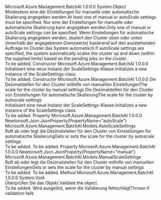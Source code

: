 <Type Name="ScaleSettings" FullName="Microsoft.Azure.Management.BatchAI.Models.ScaleSettings">
  <TypeSignature Language="C#" Value="public class ScaleSettings" />
  <TypeSignature Language="ILAsm" Value=".class public auto ansi beforefieldinit ScaleSettings extends System.Object" />
  <TypeSignature Language="DocId" Value="T:Microsoft.Azure.Management.BatchAI.Models.ScaleSettings" />
  <TypeSignature Language="VB.NET" Value="Public Class ScaleSettings" />
  <TypeSignature Language="F#" Value="type ScaleSettings = class" />
  <AssemblyInfo>
    <AssemblyName>Microsoft.Azure.Management.BatchAI</AssemblyName>
    <AssemblyVersion>1.0.0.0</AssemblyVersion>
  </AssemblyInfo>
  <Base>
    <BaseTypeName>System.Object</BaseTypeName>
  </Base>
  <Interfaces />
  <Docs>
    <summary>
            <span data-ttu-id="0cbe7-101">Mindestens eine der Einstellungen für manuelle oder automatische Skalierung angegeben werden.</span><span class="sxs-lookup"><span data-stu-id="0cbe7-101">At least one of manual or autoScale settings must be specified.</span></span> <span data-ttu-id="0cbe7-102">Nur eine der Einstellungen für manuelle oder automatische Skalierung kann angegeben werden.</span><span class="sxs-lookup"><span data-stu-id="0cbe7-102">Only one of manual or autoScale settings can be specified.</span></span> <span data-ttu-id="0cbe7-103">Wenn Einstellungen für automatische Skalierung angegeben werden, skaliert den Cluster oben oder unten (innerhalb der angegebenen Grenzwerte) basierend auf den ausstehenden Aufträge im Cluster das System automatisch.</span><span class="sxs-lookup"><span data-stu-id="0cbe7-103">If autoScale settings are specified, the system automatically scales the cluster up and down (within the supplied limits) based on the pending jobs on the cluster.</span></span>
            </summary>
    <remarks>To be added.</remarks>
  </Docs>
  <Members>
    <Member MemberName=".ctor">
      <MemberSignature Language="C#" Value="public ScaleSettings ();" />
      <MemberSignature Language="ILAsm" Value=".method public hidebysig specialname rtspecialname instance void .ctor() cil managed" />
      <MemberSignature Language="DocId" Value="M:Microsoft.Azure.Management.BatchAI.Models.ScaleSettings.#ctor" />
      <MemberSignature Language="VB.NET" Value="Public Sub New ()" />
      <MemberType>Constructor</MemberType>
      <AssemblyInfo>
        <AssemblyName>Microsoft.Azure.Management.BatchAI</AssemblyName>
        <AssemblyVersion>1.0.0.0</AssemblyVersion>
      </AssemblyInfo>
      <Parameters />
      <Docs>
        <summary>
            <span data-ttu-id="0cbe7-104">Initialisiert eine neue Instanz der ScaleSettings-Klasse.</span><span class="sxs-lookup"><span data-stu-id="0cbe7-104">Initializes a new instance of the ScaleSettings class.</span></span>
            </summary>
        <remarks>To be added.</remarks>
      </Docs>
    </Member>
    <Member MemberName=".ctor">
      <MemberSignature Language="C#" Value="public ScaleSettings (Microsoft.Azure.Management.BatchAI.Models.ManualScaleSettings manual = null, Microsoft.Azure.Management.BatchAI.Models.AutoScaleSettings autoScale = null);" />
      <MemberSignature Language="ILAsm" Value=".method public hidebysig specialname rtspecialname instance void .ctor(class Microsoft.Azure.Management.BatchAI.Models.ManualScaleSettings manual, class Microsoft.Azure.Management.BatchAI.Models.AutoScaleSettings autoScale) cil managed" />
      <MemberSignature Language="DocId" Value="M:Microsoft.Azure.Management.BatchAI.Models.ScaleSettings.#ctor(Microsoft.Azure.Management.BatchAI.Models.ManualScaleSettings,Microsoft.Azure.Management.BatchAI.Models.AutoScaleSettings)" />
      <MemberSignature Language="VB.NET" Value="Public Sub New (Optional manual As ManualScaleSettings = null, Optional autoScale As AutoScaleSettings = null)" />
      <MemberSignature Language="F#" Value="new Microsoft.Azure.Management.BatchAI.Models.ScaleSettings : Microsoft.Azure.Management.BatchAI.Models.ManualScaleSettings * Microsoft.Azure.Management.BatchAI.Models.AutoScaleSettings -&gt; Microsoft.Azure.Management.BatchAI.Models.ScaleSettings" Usage="new Microsoft.Azure.Management.BatchAI.Models.ScaleSettings (manual, autoScale)" />
      <MemberType>Constructor</MemberType>
      <AssemblyInfo>
        <AssemblyName>Microsoft.Azure.Management.BatchAI</AssemblyName>
        <AssemblyVersion>1.0.0.0</AssemblyVersion>
      </AssemblyInfo>
      <Parameters>
        <Parameter Name="manual" Type="Microsoft.Azure.Management.BatchAI.Models.ManualScaleSettings" />
        <Parameter Name="autoScale" Type="Microsoft.Azure.Management.BatchAI.Models.AutoScaleSettings" />
      </Parameters>
      <Docs>
        <param name="manual"><span data-ttu-id="0cbe7-105">Die Dezimalstellen für den Cluster mithilfe von manuellen Einstellungen</span><span class="sxs-lookup"><span data-stu-id="0cbe7-105">The scale for the cluster by manual settings</span></span></param>
        <param name="autoScale"><span data-ttu-id="0cbe7-106">Die Dezimalstellen für den Cluster von Einstellungen für automatische Skalierung</span><span class="sxs-lookup"><span data-stu-id="0cbe7-106">The scale for the cluster by autoscale settings</span></span></param>
        <summary>
            <span data-ttu-id="0cbe7-107">Initialisiert eine neue Instanz der ScaleSettings-Klasse.</span><span class="sxs-lookup"><span data-stu-id="0cbe7-107">Initializes a new instance of the ScaleSettings class.</span></span>
            </summary>
        <remarks>To be added.</remarks>
      </Docs>
    </Member>
    <Member MemberName="AutoScale">
      <MemberSignature Language="C#" Value="public Microsoft.Azure.Management.BatchAI.Models.AutoScaleSettings AutoScale { get; set; }" />
      <MemberSignature Language="ILAsm" Value=".property instance class Microsoft.Azure.Management.BatchAI.Models.AutoScaleSettings AutoScale" />
      <MemberSignature Language="DocId" Value="P:Microsoft.Azure.Management.BatchAI.Models.ScaleSettings.AutoScale" />
      <MemberSignature Language="VB.NET" Value="Public Property AutoScale As AutoScaleSettings" />
      <MemberSignature Language="F#" Value="member this.AutoScale : Microsoft.Azure.Management.BatchAI.Models.AutoScaleSettings with get, set" Usage="Microsoft.Azure.Management.BatchAI.Models.ScaleSettings.AutoScale" />
      <MemberType>Property</MemberType>
      <AssemblyInfo>
        <AssemblyName>Microsoft.Azure.Management.BatchAI</AssemblyName>
        <AssemblyVersion>1.0.0.0</AssemblyVersion>
      </AssemblyInfo>
      <Attributes>
        <Attribute>
          <AttributeName>Newtonsoft.Json.JsonProperty(PropertyName="autoScale")</AttributeName>
        </Attribute>
      </Attributes>
      <ReturnValue>
        <ReturnType>Microsoft.Azure.Management.BatchAI.Models.AutoScaleSettings</ReturnType>
      </ReturnValue>
      <Docs>
        <summary>
            <span data-ttu-id="0cbe7-108">Ruft ab oder legt die Dezimalstellen für den Cluster von Einstellungen für automatische Skalierung</span><span class="sxs-lookup"><span data-stu-id="0cbe7-108">Gets or sets the scale for the cluster by autoscale settings</span></span>
            </summary>
        <value>To be added.</value>
        <remarks>To be added.</remarks>
      </Docs>
    </Member>
    <Member MemberName="Manual">
      <MemberSignature Language="C#" Value="public Microsoft.Azure.Management.BatchAI.Models.ManualScaleSettings Manual { get; set; }" />
      <MemberSignature Language="ILAsm" Value=".property instance class Microsoft.Azure.Management.BatchAI.Models.ManualScaleSettings Manual" />
      <MemberSignature Language="DocId" Value="P:Microsoft.Azure.Management.BatchAI.Models.ScaleSettings.Manual" />
      <MemberSignature Language="VB.NET" Value="Public Property Manual As ManualScaleSettings" />
      <MemberSignature Language="F#" Value="member this.Manual : Microsoft.Azure.Management.BatchAI.Models.ManualScaleSettings with get, set" Usage="Microsoft.Azure.Management.BatchAI.Models.ScaleSettings.Manual" />
      <MemberType>Property</MemberType>
      <AssemblyInfo>
        <AssemblyName>Microsoft.Azure.Management.BatchAI</AssemblyName>
        <AssemblyVersion>1.0.0.0</AssemblyVersion>
      </AssemblyInfo>
      <Attributes>
        <Attribute>
          <AttributeName>Newtonsoft.Json.JsonProperty(PropertyName="manual")</AttributeName>
        </Attribute>
      </Attributes>
      <ReturnValue>
        <ReturnType>Microsoft.Azure.Management.BatchAI.Models.ManualScaleSettings</ReturnType>
      </ReturnValue>
      <Docs>
        <summary>
            <span data-ttu-id="0cbe7-109">Ruft ab oder legt die Dezimalstellen für den Cluster mithilfe von manuellen Einstellungen</span><span class="sxs-lookup"><span data-stu-id="0cbe7-109">Gets or sets the scale for the cluster by manual settings</span></span>
            </summary>
        <value>To be added.</value>
        <remarks>To be added.</remarks>
      </Docs>
    </Member>
    <Member MemberName="Validate">
      <MemberSignature Language="C#" Value="public virtual void Validate ();" />
      <MemberSignature Language="ILAsm" Value=".method public hidebysig newslot virtual instance void Validate() cil managed" />
      <MemberSignature Language="DocId" Value="M:Microsoft.Azure.Management.BatchAI.Models.ScaleSettings.Validate" />
      <MemberSignature Language="VB.NET" Value="Public Overridable Sub Validate ()" />
      <MemberSignature Language="F#" Value="abstract member Validate : unit -&gt; unit&#xA;override this.Validate : unit -&gt; unit" Usage="scaleSettings.Validate " />
      <MemberType>Method</MemberType>
      <AssemblyInfo>
        <AssemblyName>Microsoft.Azure.Management.BatchAI</AssemblyName>
        <AssemblyVersion>1.0.0.0</AssemblyVersion>
      </AssemblyInfo>
      <ReturnValue>
        <ReturnType>System.Void</ReturnType>
      </ReturnValue>
      <Parameters />
      <Docs>
        <summary>
            <span data-ttu-id="0cbe7-110">Überprüfen Sie das Objekt.</span><span class="sxs-lookup"><span data-stu-id="0cbe7-110">Validate the object.</span></span>
            </summary>
        <remarks>To be added.</remarks>
        <exception cref="T:Microsoft.Rest.ValidationException">
            <span data-ttu-id="0cbe7-111">Wird ausgelöst, wenn die Validierung fehlschlägt</span><span class="sxs-lookup"><span data-stu-id="0cbe7-111">Thrown if validation fails</span></span>
            </exception>
      </Docs>
    </Member>
  </Members>
</Type>